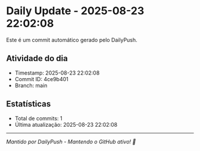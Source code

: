 # Daily Update - 2025-08-23 22:02:08

Este é um commit automático gerado pelo DailyPush.

## Atividade do dia
- Timestamp: 2025-08-23 22:02:08
- Commit ID: 4ce9b401
- Branch: main

## Estatísticas
- Total de commits: 1
- Última atualização: 2025-08-23 22:02:08

---
*Mantido por DailyPush - Mantendo o GitHub ativo! 🚀*
